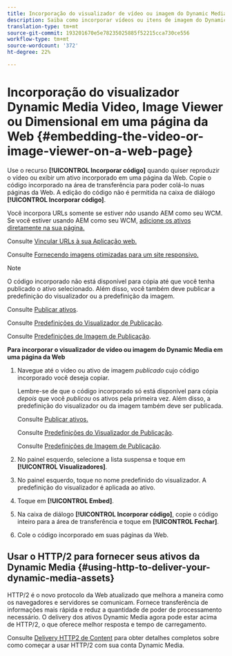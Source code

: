 ```yaml
---
title: Incorporação do visualizador de vídeo ou imagem do Dynamic Media em uma página da Web
description: Saiba como incorporar vídeos ou itens de imagem do Dynamic Media em uma página da Web.
translation-type: tm+mt
source-git-commit: 193201670e5e78235025885f52215cca730ce556
workflow-type: tm+mt
source-wordcount: '372'
ht-degree: 22%

---
```



# Incorporação do visualizador Dynamic Media Video, Image Viewer ou Dimensional em uma página da Web {#embedding-the-video-or-image-viewer-on-a-web-page}

Use o recurso **[!UICONTROL Incorporar código]** quando quiser reproduzir o vídeo ou exibir um ativo incorporado em uma página da Web. Copie o código incorporado na área de transferência para poder colá-lo nuas páginas da Web. A edição do código não é permitida na caixa de diálogo **[!UICONTROL Incorporar código]**.

Você incorpora URLs somente se estiver _não_ usando AEM como seu WCM. Se você estiver usando AEM como seu WCM, [adicione os ativos diretamente na sua página.](adding-dynamic-media-assets-to-pages.md)

Consulte [Vincular URLs à sua Aplicação web.](linking-urls-to-yourwebapplication.md)

Consulte [Fornecendo imagens otimizadas para um site responsivo.](responsive-site.md)

>[!NOTE]
>
>O código incorporado não está disponível para cópia até que você tenha publicado o ativo selecionado. Além disso, você também deve publicar a predefinição do visualizador ou a predefinição da imagem.
>
>Consulte [Publicar ativos](publishing-dynamicmedia-assets.md).
>
>Consulte [Predefinições do Visualizador de Publicação](managing-viewer-presets.md#publishing-viewer-presets).
>
>Consulte [Predefinições de Imagem de Publicação](managing-image-presets.md#publishing-image-presets).

**Para incorporar o visualizador de vídeo ou imagem do Dynamic Media em uma página da Web**

1. Navegue até o vídeo ou ativo de imagem *publicado* cujo código incorporado você deseja copiar.

   Lembre-se de que o código incorporado só está disponível para cópia *depois* que você *publicou* os ativos pela primeira vez. Além disso, a predefinição do visualizador ou da imagem também deve ser publicada.

   Consulte [Publicar ativos.](publishing-dynamicmedia-assets.md)

   Consulte [Predefinições do Visualizador de Publicação](managing-viewer-presets.md#publishing-viewer-presets).

   Consulte [Predefinições de Imagem de Publicação](managing-image-presets.md#publishing-image-presets).

1. No painel esquerdo, selecione a lista suspensa e toque em **[!UICONTROL Visualizadores]**.
1. No painel esquerdo, toque no nome predefinido do visualizador. A predefinição do visualizador é aplicada ao ativo.
1. Toque em **[!UICONTROL Embed]**.
1. Na caixa de diálogo **[!UICONTROL Incorporar código]**, copie o código inteiro para a área de transferência e toque em **[!UICONTROL Fechar]**.
1. Cole o código incorporado em suas páginas da Web.

## Usar o HTTP/2 para fornecer seus ativos da Dynamic Media {#using-http-to-deliver-your-dynamic-media-assets}

HTTP/2 é o novo protocolo da Web atualizado que melhora a maneira como os navegadores e servidores se comunicam. Fornece transferência de informações mais rápida e reduz a quantidade de poder de processamento necessário. O delivery dos ativos Dynamic Media agora pode estar acima de HTTP/2, o que oferece melhor resposta e tempo de carregamento.

Consulte [Delivery HTTP2 de Content](http2faq.md) para obter detalhes completos sobre como começar a usar HTTP/2 com sua conta Dynamic Media.
